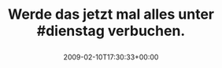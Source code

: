 ---
retweeted: false
source: <a href="http://twitter.com" rel="nofollow">Twitter Web Client</a>
entities:
  hashtags:
  - text: dienstag
    indices:
    - '32'
    - '41'
  symbols: []
  user_mentions: []
  urls: []
display_text_range:
- '0'
- '52'
favorite_count: '0'
id_str: '1196130694'
truncated: false
retweet_count: '0'
id: '1196130694'
created_at: Tue Feb 10 17:30:33 +0000 2009
favorited: false
full_text: 'Werde das jetzt mal alles unter #dienstag verbuchen.'
lang: de
tags:
- dienstag
- pesos/twitter
date: '2009-02-10T17:30:33+00:00'
src: https://twitter.com/bascht/status/1196130694
original_url: https://twitter.com/bascht/status/1196130694
type: twitter_tweet
text: 'Werde das jetzt mal alles unter #dienstag verbuchen.'
title: 'Werde das jetzt mal alles unter #dienstag verbuchen.

  '

---